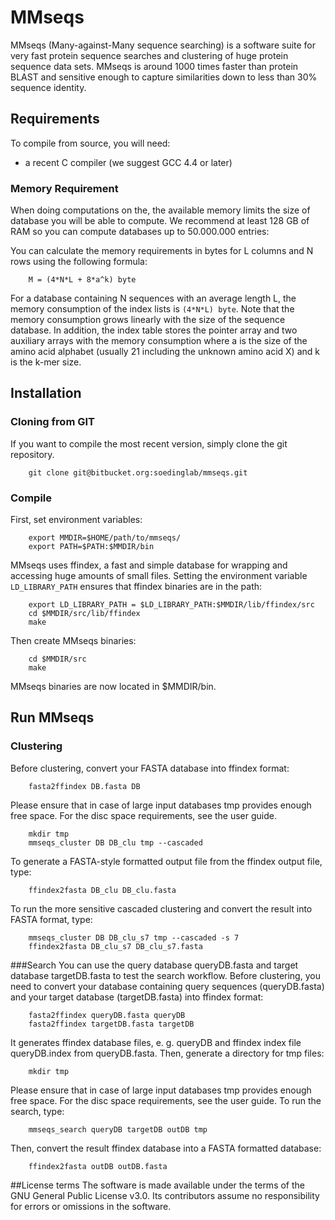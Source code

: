# MMseqs 
MMseqs (Many-against-Many sequence searching) is a software suite for very fast protein sequence searches and clustering of huge protein sequence data sets. 
MMseqs is around 1000 times faster than protein BLAST and sensitive enough to capture similarities down to less than 30% sequence identity.

## Requirements

To compile from source, you will need:

  * a recent C compiler (we suggest GCC 4.4 or later)

### Memory Requirement 
When doing computations on the, the available memory limits the size of database you will be able to compute. 
We recommend at least 128 GB of RAM so you can compute databases up to 50.000.000 entries:

You can calculate the memory requirements in bytes for L columns and N rows using the following formula:
        
        M = (4*N*L + 8*a^k) byte

For a database containing N sequences with an average length L, the memory consumption of the index lists is `(4*N*L) byte`. Note that the memory consumption grows linearly with the size of the sequence database. 
In addition, the index table stores the pointer array and two auxiliary arrays with the memory consumption where a is the size of the amino acid alphabet (usually 21 including the unknown amino acid X) and k is the k-mer size.

## Installation
### Cloning from GIT
If you want to compile the most recent version, simply clone the git repository. 

        git clone git@bitbucket.org:soedinglab/mmseqs.git

### Compile 
First, set environment variables:

        export MMDIR=$HOME/path/to/mmseqs/
        export PATH=$PATH:$MMDIR/bin

MMseqs uses ffindex, a fast and simple database for wrapping and accessing huge amounts of small files. Setting the environment variable `LD_LIBRARY_PATH` ensures that ffindex binaries are in the path:

        export LD_LIBRARY_PATH = $LD_LIBRARY_PATH:$MMDIR/lib/ffindex/src
        cd $MMDIR/src/lib/ffindex
        make
 
Then create MMseqs binaries:

        cd $MMDIR/src
        make

MMseqs binaries are now located in $MMDIR/bin.

## Run MMseqs 
### Clustering
Before clustering, convert your FASTA database into ffindex format:

        fasta2ffindex DB.fasta DB

Please ensure that in case of large input databases tmp provides enough free space. For
the disc space requirements, see the user guide. 

        mkdir tmp
        mmseqs_cluster DB DB_clu tmp --cascaded

To generate a FASTA-style formatted output file from the ffindex output file, type:

        ffindex2fasta DB_clu DB_clu.fasta

To run the more sensitive cascaded clustering and convert the result into FASTA format, type:

        mmseqs_cluster DB DB_clu_s7 tmp --cascaded -s 7
        ffindex2fasta DB_clu_s7 DB_clu_s7.fasta

###Search
You can use the query database queryDB.fasta and target database targetDB.fasta to test the search workflow.
Before clustering, you need to convert your database containing query sequences (queryDB.fasta) and your target database (targetDB.fasta) into ffindex format:

        fasta2ffindex queryDB.fasta queryDB
        fasta2ffindex targetDB.fasta targetDB

It generates ffindex database files, e. g. queryDB and ffindex index file queryDB.index
from queryDB.fasta. Then, generate a directory for tmp files:

        mkdir tmp

Please ensure that in case of large input databases tmp provides enough free space. For
the disc space requirements, see the user guide.
To run the search, type:

        mmseqs_search queryDB targetDB outDB tmp

Then, convert the result ffindex database into a FASTA formatted database: 

        ffindex2fasta outDB outDB.fasta

##License terms
The software is made available under the terms of the GNU General Public License v3.0. Its contributors assume no responsibility for errors or omissions in the software.
